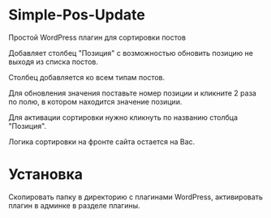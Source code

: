 # Simple-Pos-Update
Простой WordPress плагин для сортировки постов

Добавляет столбец "Позиция" с возможностью обновить позицию не выходя из списка постов.

Столбец добавляется ко всем типам постов.

Для обновления значения поставьте номер позиции и кликните 2 раза по полю, в котором находится значение позиции.

Для активации сортировки нужно кликнуть по названию столбца "Позиция".

Логика сортировки на фронте сайта остается на Вас.


# Установка
Скопировать папку в директорию с плагинами WordPress, активировать плагин в админке в разделе плагины.

